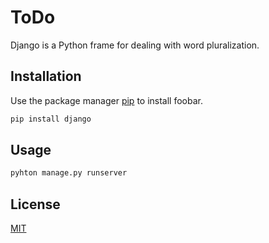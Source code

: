 # ToDo

Django is a Python frame for dealing with word pluralization.

## Installation

Use the package manager [pip](https://pip.pypa.io/en/stable/) to install foobar.

```bash
pip install django
```

## Usage

```python
pyhton manage.py runserver

```


## License

[MIT](https://choosealicense.com/licenses/mit/)